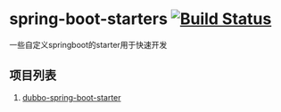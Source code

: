 # spring-boot-starters [![Build Status](https://travis-ci.org/jiangnenghua/spring-boot-starters.svg?branch=master)](https://travis-ci.org/jiangnenghua/spring-boot-starters/)
一些自定义springboot的starter用于快速开发

## 项目列表
1. [dubbo-spring-boot-starter](https://github.com/jiangnenghua/spring-boot-starters/blob/release/dubbo-spring-boot-starter/README.md)
